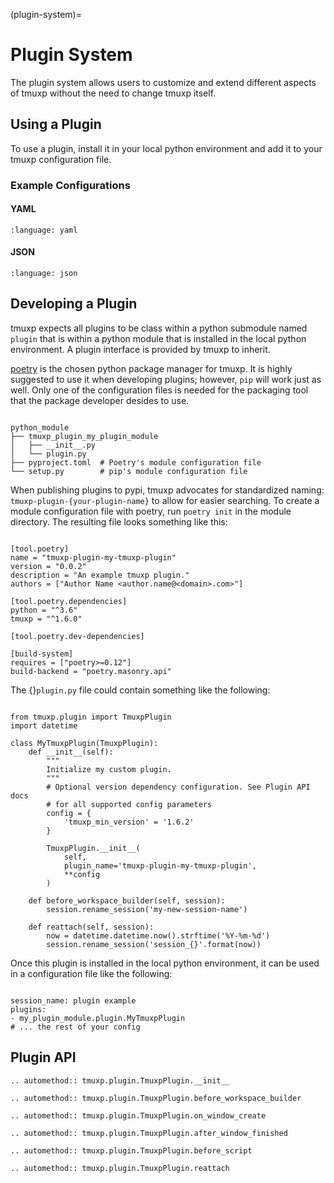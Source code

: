 (plugin-system)=

# Plugin System

The plugin system allows users to customize and extend different aspects of
tmuxp without the need to change tmuxp itself.

## Using a Plugin

To use a plugin, install it in your local python environment and add it to
your tmuxp configuration file.

### Example Configurations

#### YAML

```{literalinclude} ../examples/plugin-system.yaml
:language: yaml

```

#### JSON

```{literalinclude} ../examples/plugin-system.json
:language: json

```

[poetry]: https://python-poetry.org/

## Developing a Plugin

tmuxp expects all plugins to be class within a python submodule named
`plugin` that is within a python module that is installed in the local
python environment. A plugin interface is provided by tmuxp to inherit.

[poetry][poetry] is the chosen python package manager for tmuxp. It is highly
suggested to use it when developing plugins; however, `pip` will work
just as well. Only one of the configuration files is needed for the packaging
tool that the package developer desides to use.

```{code-block} bash

python_module
├── tmuxp_plugin_my_plugin_module
│   ├── __init__.py
│   └── plugin.py
├── pyproject.toml  # Poetry's module configuration file
└── setup.py        # pip's module configuration file

```

When publishing plugins to pypi, tmuxp advocates for standardized naming:
`tmuxp-plugin-{your-plugin-name}` to allow for easier searching. To create a
module configuration file with poetry, run `poetry init` in the module
directory. The resulting file looks something like this:

```{code-block} toml

[tool.poetry]
name = "tmuxp-plugin-my-tmuxp-plugin"
version = "0.0.2"
description = "An example tmuxp plugin."
authors = ["Author Name <author.name@<domain>.com>"]

[tool.poetry.dependencies]
python = "^3.6"
tmuxp = "^1.6.0"

[tool.poetry.dev-dependencies]

[build-system]
requires = ["poetry>=0.12"]
build-backend = "poetry.masonry.api"

```

The {}`plugin.py` file could contain something like the following:

```{code-block} python

from tmuxp.plugin import TmuxpPlugin
import datetime

class MyTmuxpPlugin(TmuxpPlugin):
    def __init__(self):
        """
        Initialize my custom plugin.
        """
        # Optional version dependency configuration. See Plugin API docs
        # for all supported config parameters
        config = {
            'tmuxp_min_version' = '1.6.2'
        }

        TmuxpPlugin.__init__(
            self,
            plugin_name='tmuxp-plugin-my-tmuxp-plugin',
            **config
        )

    def before_workspace_builder(self, session):
        session.rename_session('my-new-session-name')

    def reattach(self, session):
        now = datetime.datetime.now().strftime('%Y-%m-%d')
        session.rename_session('session_{}'.format(now))

```

Once this plugin is installed in the local python environment, it can be used
in a configuration file like the following:

```{code-block} yaml

session_name: plugin example
plugins:
- my_plugin_module.plugin.MyTmuxpPlugin
# ... the rest of your config

```

## Plugin API

```{eval-rst}
.. automethod:: tmuxp.plugin.TmuxpPlugin.__init__
```

```{eval-rst}
.. automethod:: tmuxp.plugin.TmuxpPlugin.before_workspace_builder
```

```{eval-rst}
.. automethod:: tmuxp.plugin.TmuxpPlugin.on_window_create
```

```{eval-rst}
.. automethod:: tmuxp.plugin.TmuxpPlugin.after_window_finished
```

```{eval-rst}
.. automethod:: tmuxp.plugin.TmuxpPlugin.before_script
```

```{eval-rst}
.. automethod:: tmuxp.plugin.TmuxpPlugin.reattach
```
